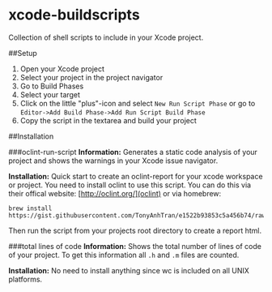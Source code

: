 # xcode-buildscripts
Collection of shell scripts to include in your Xcode project.

##Setup

1. Open your Xcode project
2. Select your project in the project navigator
3. Go to Build Phases
4. Select your target
5. Click on the little "plus"-icon and select `New Run Script Phase` or go to `Editor->Add Build Phase->Add Run Script Build Phase`
6. Copy the script in the textarea and build your project


##Installation


###oclint-run-script
**Information:** 
Generates a static code analysis of your project and shows the warnings in your Xcode issue navigator.

**Installation:**
Quick start to create an oclint-report for your xcode workspace or project. 
You need to install oclint to use this script.
You can do this via their offical website: [http://oclint.org/](oclint)
or via homebrew: 

```
brew install https://gist.githubusercontent.com/TonyAnhTran/e1522b93853c5a456b74/raw/157549c7a77261e906fb88bc5606afd8bd727a73/oclint.rb
```

Then run the script from your projects root directory to create a report html.

###total lines of code
**Information:**
Shows the total number of lines of code of your project. To get this information all `.h` and `.m` files are counted.

**Installation:**
No need to install anything since wc is included on all UNIX platforms.
